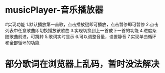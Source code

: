 # musicPlayer-音乐播放器

#实现功能
1.默认播放第一首歌，点击播放键即可播放，点击暂停即可暂停
2.点击列表中任意歌曲即切换播放该歌曲
3.实现切换到上一首或下一首的功能
4.进度条随歌曲前进，可跳转
5.歌词实时显示
6.可以调整音量，设置静音
7.实现单曲循环和全部循环的功能

# 部分歌词在浏览器上乱码，暂时没法解决
